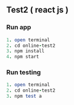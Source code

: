## Test2 ( react js )
### Run app
```ruby
1. open terminal
2. cd online-test2
3. npm install
4. npm start
```
### Run testing
```ruby
1. open terminal
2. cd online-test2
3. npm test a
```
